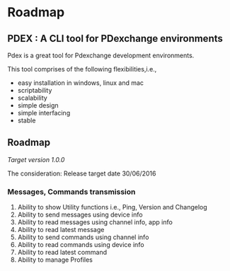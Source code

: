 # Roadmap

## PDEX : A CLI tool for PDexchange environments

Pdex is a great tool for Pdexchange development environments.

This tool comprises of the following flexibilities,i.e.,

- easy installation in windows, linux and mac
- scriptability
- scalability
- simple design
- simple interfacing
- stable

## Roadmap

*Target version 1.0.0*

The consideration: Release target date 30/06/2016

### Messages, Commands transmission

1. Ability to show Utility functions i.e., Ping, Version and Changelog
1. Ability to send messages using device info
1. Ability to read messages using channel info, app info
1. Ability to read latest message
1. Ability to send commands using channel info
1. Ability to read commands using device info
1. Ability to read latest command
1. Ability to manage Profiles

